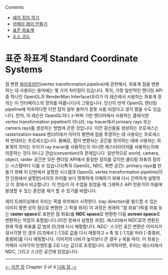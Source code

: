 
Contents
- [레이 정의 하기](rt-레이-정의-하기)
- [카메라 레이 만들기](rt-카메라-레이-만들기)
- [표준 좌표계](#표준-좌표계-Standard-Coordinate-Systems)
- [소스 코드](rt-소스코드)

# 표준 좌표계 Standard Coordinate Systems

점 변환 [파이프라인](파이프라인)(vertex transformation pipeline)에 관련해서, 좌표계 점을 변환하는 데 사용되는 용어에는 몇 가지 차이점이 있습니다.
특히, 가장 일반적인 렌더링 API중 하나인 OpenGL과 RenderMan Interface(우리가 이 레슨에서 사용하는 좌표계 정의는 이 인터페이스의 정의를 따릅니다)이 그렇습니다. 당신이 만약 OpenGL 렌더링 pipeline에 익숙하다면 이전 장의 일부 용어가 잘못 사용 되었다고 생각 했을 수도 있습니다.
먼저, 이 레슨은 OpenGL이나 z-버퍼 기반 렌더러에서 사용하는 클래식한 vertex transformation pipeline이 아니라, ray tracer에서 primary rays 또는 camera rays를 생성하는 방법에 관한 것입니다. 이런 광선들을 생성하는 프로세스는 rasterization-based 렌더러에서 이미지 평면에 점을 투영하는 데 사용되는 프로세스와 반대되는 프로세스입니다. 둘째로, 점이 변환되는 공간을 정의하는 데에 사용되는 좌표계의 의미는 우리가 ray tracer를 사용하는지 아니면 래스터라이저를 사용하는지에 의존하는 것이 아니고 관습(convention)의 문제입니다.
일반적으로 world, camera, object, raster 공간은 모든 렌더링 API에서 동일한 정의를 갖지만
클리핑 좌표의 정의는 시스템마다 다를 수 있습니다(특히 OpenGL, NDC, 화면 공간).
primary rays를 만들기 위해 이 단원에서 설명한 시스템과 OpenGL vertex transformation pipeline(이전 단원에서 설명한)사이의 차이를
보다 명확하게 이해하기 위해 다시 간략하게 설명하고 이 장에서 비교합니다. 이 연습이 이 수업을 읽었을 때 그래픽스 API 전문가의 마음에 발생할 수 있는 혼란을 제거 할 수 있기를 바랍니다.

레이 트레이싱에서 우리는 픽셀 위치에서 시작한다. (ray direction을 빌드할 수 있는 이미지 평면 상의 점으로 변환한 그 픽셀 위치)
이 과정은 원래의 "점 좌표"(픽셀 좌표 또는 **raster space**로 표현된 점 좌표)를 **NDC space**로 변환한 다음 **screen space**로 변환하는 작업이 포함됩니다.(이전 장에서 설명한 과정).
래스터에서 NDC로의 변환은 원래 픽셀 좌표를 값 범위 [0,1]에 다시 매핑합니다. NDC- 스크린 공간 변환은 이미지가 정사각형 인 경우 [0,1]에서 [-1,1]로 값을 다시 매핑하고 x 축 및 [-1,1]을 따라 [-종횡비, 종횡비]를 다시 매핑합니다. 이미지의 너비가 높이보다 큰 경우 y 축을 따라. 이 좌표는 카메라 시야각의 탄젠트를 2로 나눈 값으로 조정됩니다. 요약하자면, 우리는 래스터에서 NDC, 그리고 스크린 공간에 있었습니다.










------------------------
[<- 이전 장](rt-카메라-레이-만들기)        Chapter 3 of 4         [다음 장 ->](rt-소스코드)
